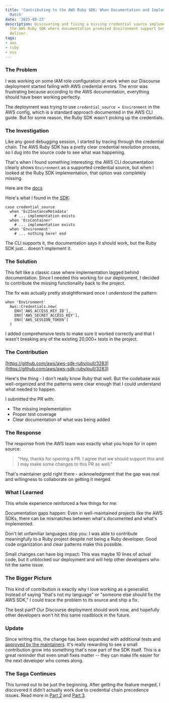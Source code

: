 ```yaml
---
title: 'Contributing to the AWS Ruby SDK: When Documentation and Implementation Don''t
  Match'
date: '2025-08-23'
description: Discovering and fixing a missing credential source implementation in
  the AWS Ruby SDK where documentation promised Environment support but the code didn't
  deliver.
tags:
- aws
- ruby
- oss
---
```


### The Problem

I was working on some IAM role configuration at work when our Discourse
deployment started failing with AWS credential errors. The error was
frustrating because according to the AWS documentation, everything should have
been working perfectly.

The deployment was trying to use `credential_source = Environment` in the AWS
config, which is a standard approach documented in the AWS CLI guide. But for
some reason, the Ruby SDK wasn't picking up the credentials.

### The Investigation

Like any good debugging session, I started by tracing through the credential
chain. The AWS Ruby SDK has a pretty clear credential resolution process, so I
dug into the source code to see what was happening.

That's when I found something interesting: the AWS CLI documentation clearly
shows `Environment` as a supported credential source, but when I looked at the
Ruby SDK implementation, that option was completely missing.

Here are the [docs](https://docs.aws.amazon.com/cli/latest/userguide/cli-configure-role.html)

Here's what I found in the [SDK](https://github.com/aws/aws-sdk-ruby/blob/version-3/gems/aws-sdk-core/lib/aws-sdk-core/shared_config.rb#L362):

```
case credential_source
  when 'Ec2InstanceMetadata'
    # ... implementation exists
  when 'EcsContainer'
    # ... implementation exists
  when 'Environment'
    # ... nothing here! end
```

The CLI supports it, the documentation says it should work, but the Ruby SDK
just... doesn't implement it.

### The Solution

This felt like a classic case where implementation lagged behind documentation.
Since I needed this working for our deployment, I decided to contribute the
missing functionality back to the project.

The fix was actually pretty straightforward once I understood the pattern:
```
when 'Environment'
  Aws::Credentials.new(
    ENV['AWS_ACCESS_KEY_ID'],
    ENV['AWS_SECRET_ACCESS_KEY'],
    ENV['AWS_SESSION_TOKEN']
  )
```

I added comprehensive tests to make sure it worked correctly and that I wasn't
breaking any of the existing 20,000+ tests in the project.

### The Contribution

[https://github.com/aws/aws-sdk-ruby/pull/3283](https://github.com/aws/aws-sdk-ruby/pull/3283)

Here's the thing - I don't really know Ruby that well. But the codebase was
well-organized and the patterns were clear enough that I could understand what
needed to happen.

I submitted the PR with:

-   The missing implementation
-   Proper test coverage
-   Clear documentation of what was being added

### The Response

The response from the AWS team was exactly what you hope for in open source:

> "Hey, thanks for opening a PR. I agree that we should support this and I may
> make some changes to this PR as well."

That's maintainer gold right there - acknowledgment that the gap was real and
willingness to collaborate on getting it merged.

### What I Learned

This whole experience reinforced a few things for me:

Documentation gaps happen: Even in well-maintained projects like the AWS SDKs,
there can be mismatches between what's documented and what's implemented.

Don't let unfamiliar languages stop you: I was able to contribute meaningfully
to a Ruby project despite not being a Ruby developer. Good code organization
and clear patterns make this possible.

Small changes can have big impact: This was maybe 10 lines of actual code, but
it unblocked our deployment and will help other developers who hit the same
issue.

### The Bigger Picture

This kind of contribution is exactly why I love working as a generalist.
Instead of saying "that's not my language" or "someone else should fix the AWS
SDK," I could trace the problem to its source and ship a fix.

The best part? Our Discourse deployment should work now, and hopefully other
developers won't hit this same roadblock in the future.

### Update

Since writing this, the change has been expanded with additional tests and
[approved by the maintainers](https://github.com/aws/aws-sdk-ruby/pull/3283).
It's really rewarding to see a small contribution grow into something that's
now part of the SDK itself. This is a great reminder that even small fixes
matter -- they can make life easier for the next developer who comes along.

### The Saga Continues

This turned out to be just the beginning. After getting the feature merged, I
discovered it didn't actually work due to credential chain precedence issues.
Read more in [Part
2](/blog/2025/contributing-to-aws-sdk-ruby-pt2/)
and [Part
3](/blog/2025/contributing-to-aws-sdk-ruby-pt3/).
